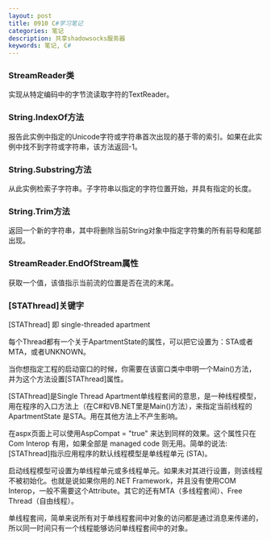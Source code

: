 ```yaml
---
layout: post
title: 0910 C#学习笔记
categories: 笔记
description: 共享shadowsocks服务器
keywords: 笔记, C#
---
```


### StreamReader类

实现从特定编码中的字节流读取字符的TextReader。

### String.IndexOf方法

报告此实例中指定的Unicode字符或字符串首次出现的基于零的索引。如果在此实例中找不到字符或字符串，该方法返回-1。

### String.Substring方法

从此实例检索子字符串。子字符串以指定的字符位置开始，并具有指定的长度。

### String.Trim方法

返回一个新的字符串，其中将删除当前String对象中指定字符集的所有前导和尾部出现。

### StreamReader.EndOfStream属性

获取一个值，该值指示当前流的位置是否在流的末尾。

### [STAThread]关键字

[STAThread] 即 single-threaded apartment

每个Thread都有一个关于ApartmentState的属性，可以把它设置为：STA或者MTA，或者UNKNOWN。

当你想指定工程的启动窗口的时候，你需要在该窗口类中申明一个Main()方法，并为这个方法设置[STAThread]属性。

[STAThread]是Single  Thread  Apartment单线程套间的意思，是一种线程模型，用在程序的入口方法上（在C#和VB.NET里是Main()方法），来指定当前线程的ApartmentState 是STA。用在其他方法上不产生影响。

在aspx页面上可以使用AspCompat = "true" 来达到同样的效果。这个属性只在 Com Interop 有用，如果全部是 managed code 则无用。简单的说法:[STAThread]指示应用程序的默认线程模型是单线程单元 (STA)。

启动线程模型可设置为单线程单元或多线程单元。如果未对其进行设置，则该线程不被初始化。也就是说如果你用的.NET Framework，并且没有使用COM Interop，一般不需要这个Attribute。其它的还有MTA（多线程套间）、Free Thread（自由线程）。

单线程套间，简单来说所有对于单线程套间中对象的访问都是通过消息来传递的，所以同一时间只有一个线程能够访问单线程套间中的对象。

